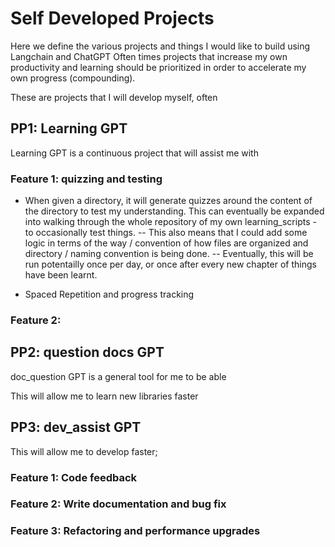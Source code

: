# Self Developed Projects
Here we define the various projects and things I would like to build using Langchain and ChatGPT
Often times projects that increase my own productivity and learning should be prioritized in order to accelerate my own progress (compounding).

These are projects that I will develop myself, often 


## PP1: Learning GPT
Learning GPT is a continuous project that will assist me with 

### Feature 1: quizzing and testing
- When given a directory, it will generate quizzes around the content of the directory to test my understanding. This can eventually be expanded into walking through the whole repository of my own learning_scripts - to occasionally test things.
-- This also means that I could add some logic in terms of the way / convention of how files are organized and directory / naming convention is being done.
-- Eventually, this will be run potentailly once per day, or once after every new chapter of things have been learnt.

- Spaced Repetition and progress tracking

### Feature 2:





## PP2: question docs GPT
doc_question GPT is a general tool for me to be able

This will allow me to learn new libraries faster



## PP3: dev_assist GPT
This will allow me to develop faster;

### Feature 1: Code feedback


### Feature 2: Write documentation and bug fix

### Feature 3: Refactoring and performance upgrades










